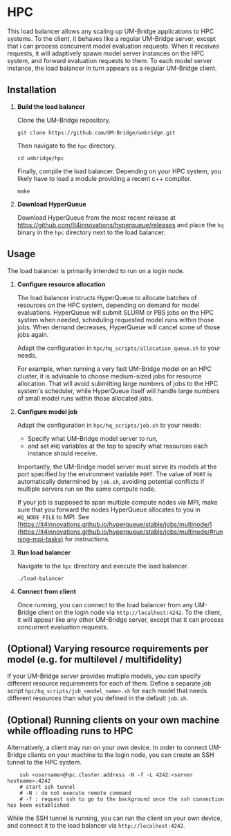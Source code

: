 # HPC

This load balancer allows any scaling up UM-Bridge applications to HPC systems. To the client, it behaves like a regular UM-Bridge server, except that i can process concurrent model evaluation requests. When it receives requests, it will adaptively spawn model server instances on the HPC system, and forward evaluation requests to them. To each model server instance, the load balancer in turn appears as a regular UM-Bridge client.

## Installation

1. **Build the load balancer**

   Clone the UM-Bridge repository.

   ```
   git clone https://github.com/UM-Bridge/umbridge.git
   ```

   Then navigate to the `hpc` directory.

   ```
   cd umbridge/hpc
   ```

   Finally, compile the load balancer. Depending on your HPC system, you likely have to load a module providing a recent c++ compiler.

   ```
   make
   ```

2. **Download HyperQueue**

   Download HyperQueue from the most recent release at https://github.com/It4innovations/hyperqueue/releases and place the `hq` binary in the `hpc` directory next to the load balancer.

## Usage

The load balancer is primarily intended to run on a login node.

1. **Configure resource allocation**

   The load balancer instructs HyperQueue to allocate batches of resources on the HPC system, depending on demand for model evaluations. HyperQueue will submit SLURM or PBS jobs on the HPC system when needed, scheduling requested model runs within those jobs. When demand decreases, HyperQueue will cancel some of those jobs again.

   Adapt the configuration in ``hpc/hq_scripts/allocation_queue.sh`` to your needs.

   For example, when running a very fast UM-Bridge model on an HPC cluster, it is advisable to choose medium-sized jobs for resource allocation. That will avoid submitting large numbers of jobs to the HPC system's scheduler, while HyperQueue itself will handle large numbers of small model runs within those allocated jobs.

2. **Configure model job**

   Adapt the configuration in ``hpc/hq_scripts/job.sh`` to your needs:
   * Specify what UM-Bridge model server to run,
   * and set `#HQ` variables at the top to specify what resources each instance should receive.

   Importantly, the UM-Bridge model server must serve its models at the port specified by the environment variable `PORT`. The value of `PORT` is automatically determined by `job.sh`, avoiding potential conflicts if multiple servers run on the same compute node.

   If your job is supposed to span multiple compute nodes via MPI, make sure that you forward the nodes HyperQueue allocates to you in `HQ_NODE_FILE` to MPI. See [https://it4innovations.github.io/hyperqueue/stable/jobs/multinode/](https://it4innovations.github.io/hyperqueue/stable/jobs/multinode/#running-mpi-tasks) for instructions.

4. **Run load balancer**

   Navigate to the `hpc` directory and execute the load balancer.

   ```
   ./load-balancer
   ```

5. **Connect from client**

   Once running, you can connect to the load balancer from any UM-Bridge client on the login node via `http://localhost:4242`. To the client, it will appear like any other UM-Bridge server, except that it can process concurrent evaluation requests.

## (Optional) Varying resource requirements per model (e.g. for multilevel / multifidelity)

If your UM-Bridge server provides multiple models, you can specify different resource requirements for each of them. Define a separate job script ``hpc/hq_scripts/job_<model_name>.sh`` for each model that needs different resources than what you defined in the default ``job.sh``.

## (Optional) Running clients on your own machine while offloading runs to HPC

Alternatively, a client may run on your own device. In order to connect UM-Bridge clients on your machine to the login node, you can create an SSH tunnel to the HPC system.

```
    ssh <username>@hpc.cluster.address -N -f -L 4242:<server hostname>:4242
    # start ssh tunnel
    # -N : do not execute remote command
    # -f : request ssh to go to the background once the ssh connection has been established
```

While the SSH tunnel is running, you can run the client on your own device, and connect it to the load balancer via `http://localhost:4242`.

